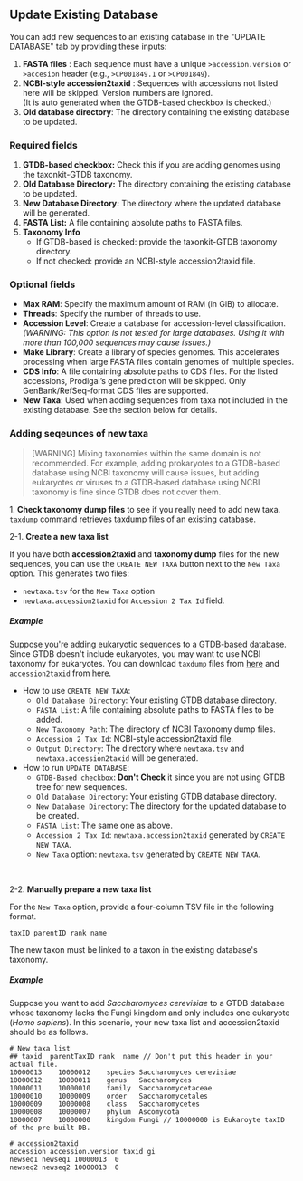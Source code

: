 ## Update Existing Database
You can add new sequences to an existing database in the "UPDATE DATABASE" tab by providing these inputs:
1. **FASTA files** : Each sequence must have a unique `>accession.version` or `>accesion` header (e.g., `>CP001849.1` or `>CP001849`).
2. **NCBI-style accession2taxid** : Sequences with accessions not listed here will be skipped. Version numbers are ignored. </br>
(It is auto generated when the GTDB-based checkbox is checked.)
3. **Old database directory**: The directory containing the existing database to be updated.


### Required fields
1. **GTDB-based checkbox:** Check this if you are adding genomes using the taxonkit-GTDB taxonomy.
2. **Old Database Directory:** The directory containing the existing database to be updated.
3. **New Database Directory:** The directory where the updated database will be generated.
4. **FASTA List:** A file containing absolute paths to FASTA files.
5. **Taxonomy Info**
    - If GTDB-based is checked: provide the taxonkit-GTDB taxonomy directory.
    - If not checked: provide an NCBI-style accession2taxid file.

### Optional fields
- **Max RAM**: Specify the maximum amount of RAM (in GiB) to allocate.
- **Threads**: Specify the number of threads to use.
- **Accession Level**: Create a database for accession-level classification. </br>
  *(WARNING: This option is not tested for large databases. Using it with more than 100,000 sequences may cause issues.)*
- **Make Library**: Create a library of species genomes. This accelerates processing when large FASTA files contain genomes of multiple species.
- **CDS Info**:  A file containing absolute paths to CDS files. For the listed accessions, Prodigal’s gene prediction will be skipped. Only GenBank/RefSeq-format CDS files are supported. 
- **New Taxa**:  Used when adding sequences from taxa not included in the existing database. See the section below for details.

### Adding seqeunces of new taxa
> [WARNING] 
> Mixing taxonomies within the same domain is not recommended. For example, adding prokaryotes to a GTDB-based database using NCBI taxonomy will cause issues, but adding eukaryotes or viruses to a GTDB-based database using NCBI taxonomy is fine since GTDB does not cover them.

1\. **Check taxonomy dump files** to see if you really need to add new taxa. `taxdump` command retrieves taxdump files of an existing database.

2-1\. **Create a new taxa list** 
  
If you have both **accession2taxid** and **taxonomy dump** files for the new sequences, you can use the `CREATE NEW TAXA` button next to the `New Taxa` option.
This generates two files:
- `newtaxa.tsv` for the `New Taxa` option
- `newtaxa.accession2taxid` for `Accession 2 Tax Id` field.

<!-- ```
metabuli createnewtaxalist <OLD DBDIR> <FASTA_LIST> <new taxonomy dump> <accession2taxid> <OUTDIR>
``` -->

##### Example
Suppose you're adding eukaryotic sequences to a GTDB-based database. Since GTDB doesn't include eukaryotes, you may want to use NCBI taxonomy for eukaryotes.
You can download `taxdump` files from [here](https://ftp.ncbi.nlm.nih.gov/pub/taxonomy/new_taxdump/) and `accession2taxid` from [here](https://ftp.ncbi.nlm.nih.gov/pub/taxonomy/accession2taxid/).
- How to use `CREATE NEW TAXA`:
    - `Old Database Directory`: Your existing GTDB database directory.
    - `FASTA List`: A file containing absolute paths to FASTA files to be added.
    - `New Taxonomy Path`: The directory of NCBI Taxonomy dump files.
    - `Accession 2 Tax Id`: NCBI-style accession2taxid file.
    - `Output Directory`: The directory where `newtaxa.tsv` and `newtaxa.accession2taxid` will be generated.
- How to run `UPDATE DATABASE`:
    - `GTDB-Based checkbox`: **Don't Check** it since you are not using GTDB tree for new sequences.
    - `Old Database Directory`: Your existing GTDB database directory.
    - `New Database Directory`: The directory for the updated database to be created.
    - `FASTA List`: The same one as above.
    - `Accession 2 Tax Id`: `newtaxa.accession2taxid` generated by `CREATE NEW TAXA`.
    - `New Taxa` option: `newtaxa.tsv` generated by `CREATE NEW TAXA`.

</br>

2-2\. **Manually prepare a new taxa list**

For the `New Taxa` option, provide a four-column TSV file in the following format.
```
taxID parentID rank name
```
The new taxon must be linked to a taxon in the existing database's taxonomy.

##### Example
Suppose you want to add *Saccharomyces cerevisiae* to a GTDB database whose taxonomy lacks the Fungi kingdom and only includes one eukaryote (*Homo sapiens*). In this scenario, your new taxa list and accession2taxid should be as follows.
```
# New taxa list
## taxid  parentTaxID rank  name // Don't put this header in your actual file.
10000013	10000012	species	Saccharomyces cerevisiae
10000012	10000011	genus	Saccharomyces
10000011	10000010	family	Saccharomycetaceae
10000010	10000009	order	Saccharomycetales
10000009	10000008	class	Saccharomycetes
10000008	10000007	phylum	Ascomycota
10000007	10000000	kingdom	Fungi // 10000000 is Eukaroyte taxID of the pre-built DB.

# accession2taxid
accession accession.version taxid gi
newseq1 newseq1 10000013  0
newseq2 newseq2 10000013  0
```
